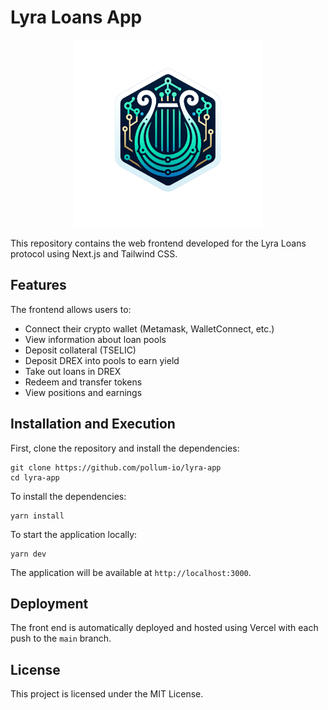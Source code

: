 # Lyra Loans App

<p align="center"> <img src="public/images/lyra.png" width="300" alt="Lyra Loans"> </p>

This repository contains the web frontend developed for the Lyra Loans protocol using Next.js and Tailwind CSS.

## Features

The frontend allows users to:

- Connect their crypto wallet (Metamask, WalletConnect, etc.)
- View information about loan pools
- Deposit collateral (TSELIC)
- Deposit DREX into pools to earn yield
- Take out loans in DREX
- Redeem and transfer tokens
- View positions and earnings

## Installation and Execution

First, clone the repository and install the dependencies:

```shell
git clone https://github.com/pollum-io/lyra-app
cd lyra-app
```

To install the dependencies:

```shell
yarn install
```

To start the application locally:

```shell
yarn dev
```

The application will be available at `http://localhost:3000`.

## Deployment

The front end is automatically deployed and hosted using Vercel with each push to the `main` branch.

## License

This project is licensed under the MIT License.
